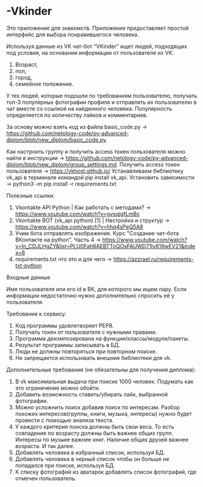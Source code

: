 # -Vkinder

Это приложение для знакомств. Приложение предоставляет простой интерфейс для выбора понравившегося человека.

Используя данные из VK чат-бот “VKinder” ищет людей, подходящих под условия, на основании информации от пользователе из VK:
1. Возраст,
2. пол,
3. город,
4. семейное положение.

 У тех людей, которые подошли по требованиям пользователю, получать топ-3 популярных фотографии профиля и отправлять их пользователю в чат вместе со ссылкой на найденного человека.
Популярность определяется по количеству лайков и комментариев.

За основу можно взять код из файла basic_code.py -> https://github.com/netology-code/py-advanced-diplom/blob/new_diplom/basic_code.py.

Как настроить группу и получить access токен пользователя можно найти в инструкции -> https://github.com/netology-code/py-advanced-diplom/blob/new_diplom/group_settings.md.
Получить access токен пользователя -> https://vkhost.github.io/
Устанавливаем библиотеку vk_api в терминале командой pip install vk_api.
Установить зависимости -> python3 -m pip install -r requirements.txt

Полезные ссылки:
 1. Vkontakte API Python | Как работать с методами? -> https://www.youtube.com/watch?v=gysqjgfLmBc
 2. Vkontakte BOT (vk_api python) [1] | Настройка и структур -> https://www.youtube.com/watch?v=hhq4sPeQ5A8
 3. Учим бота отправлять изображения. Курс "Создание чат-бота ВКонтакте на python". Часть 4 -> https://www.youtube.com/watch?v=ln_CDJLHgZY&list=PLU0Fah6AEBTToQOsFAUWD71lv819wEV21&index=6
 4. requirements.txt что это и для чего -> https://azzrael.ru/requirements-txt-python

 Входные данные

Имя пользователя или его id в ВК, для которого мы ищем пару.
Если информации недостаточно нужно дополнительно спросить её у пользователя.

 Требование к сервису:
1. Код программы удовлетворяет PEP8.
2. Получать токен от пользователя с нужными правами.
3. Программа декомпозирована на функции/классы/модули/пакеты.
4. Результат программы записывать в БД.
5. Люди не должны повторяться при повторном поиске.
6. Не запрещается использовать внешние библиотеки для vk.

 Дополнительные требования (не обязательны для получения диплома):
1. В vk максимальная выдача при поиске 1000 человек. Подумать как это ограничение можно обойти.
2. Добавить возможность ставить/убирать лайк, выбранной фотографии.
3. Можно усложнить поиск добавив поиск по интересам. Разбор похожих интересов(группы, книги, музыка, интересы) нужно будет провести с помощью анализа текста.
4. У каждого критерия поиска должны быть свои веса. То есть совпадение по возрасту должны быть важнее общих групп. Интересы по музыке важнее книг. Наличие общих друзей важнее возраста. И так далее.
5. Добавлять человека в избранный список, используя БД.
6. Добавлять человека в черный список чтобы он больше не попадался при поиске, используя БД.
7. К списку фотографий из аватарок добавлять список фотографий, где отмечен пользователь.
